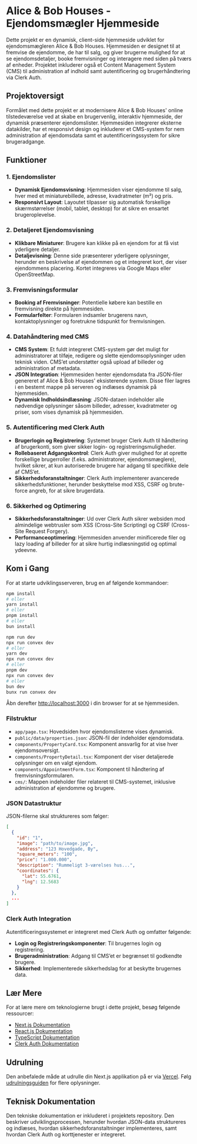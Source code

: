 # Alice & Bob Houses - Ejendomsmægler Hjemmeside

Dette projekt er en dynamisk, client-side hjemmeside udviklet for ejendomsmægleren Alice & Bob Houses. Hjemmesiden er designet til at fremvise de ejendomme, de har til salg, og giver brugerne mulighed for at se ejendomsdetaljer, booke fremvisninger og interagere med siden på tværs af enheder. Projektet inkluderer også et Content Management System (CMS) til administration af indhold samt autentificering og brugerhåndtering via Clerk Auth.

## Projektoversigt

Formålet med dette projekt er at modernisere Alice & Bob Houses' online tilstedeværelse ved at skabe en brugervenlig, interaktiv hjemmeside, der dynamisk præsenterer ejendomslister. Hjemmesiden integrerer eksterne datakilder, har et responsivt design og inkluderer et CMS-system for nem administration af ejendomsdata samt et autentificeringssystem for sikre brugeradgange.

## Funktioner

### 1. Ejendomslister

-   **Dynamisk Ejendomsvisning**: Hjemmesiden viser ejendomme til salg, hver med et miniaturebillede, adresse, kvadratmeter (m²) og pris.
-   **Responsivt Layout**: Layoutet tilpasser sig automatisk forskellige skærmstørrelser (mobil, tablet, desktop) for at sikre en ensartet brugeroplevelse.

### 2. Detaljeret Ejendomsvisning

-   **Klikbare Miniaturer**: Brugere kan klikke på en ejendom for at få vist yderligere detaljer.
-   **Detaljevisning**: Denne side præsenterer yderligere oplysninger, herunder en beskrivelse af ejendommen og et integreret kort, der viser ejendommens placering. Kortet integreres via Google Maps eller OpenStreetMap.

### 3. Fremvisningsformular

-   **Booking af Fremvisninger**: Potentielle købere kan bestille en fremvisning direkte på hjemmesiden.
-   **Formularfelter**: Formularen indsamler brugerens navn, kontaktoplysninger og foretrukne tidspunkt for fremvisningen.

### 4. Datahåndtering med CMS

-   **CMS System**: Et fuldt integreret CMS-system gør det muligt for administratorer at tilføje, redigere og slette ejendomsoplysninger uden teknisk viden. CMS’et understøtter også upload af billeder og administration af metadata.
-   **JSON Integration**: Hjemmesiden henter ejendomsdata fra JSON-filer genereret af Alice & Bob Houses' eksisterende system. Disse filer lagres i en bestemt mappe på serveren og indlæses dynamisk på hjemmesiden.
-   **Dynamisk Indholdsindlæsning**: JSON-dataen indeholder alle nødvendige oplysninger såsom billeder, adresser, kvadratmeter og priser, som vises dynamisk på hjemmesiden.

### 5. Autentificering med Clerk Auth

-   **Brugerlogin og Registrering**: Systemet bruger Clerk Auth til håndtering af brugerkonti, som giver sikker login- og registreringsmuligheder.
-   **Rollebaseret Adgangskontrol**: Clerk Auth giver mulighed for at oprette forskellige brugerroller (f.eks. administratorer, ejendomsmæglere), hvilket sikrer, at kun autoriserede brugere har adgang til specifikke dele af CMS’et.
-   **Sikkerhedsforanstaltninger**: Clerk Auth implementerer avancerede sikkerhedsfunktioner, herunder beskyttelse mod XSS, CSRF og brute-force angreb, for at sikre brugerdata.

### 6. Sikkerhed og Optimering

-   **Sikkerhedsforanstaltninger**: Ud over Clerk Auth sikrer websiden mod almindelige webtrusler som XSS (Cross-Site Scripting) og CSRF (Cross-Site Request Forgery).
-   **Performanceoptimering**: Hjemmesiden anvender minificerede filer og lazy loading af billeder for at sikre hurtig indlæsningstid og optimal ydeevne.

## Kom i Gang

For at starte udviklingsserveren, brug en af følgende kommandoer:

```bash
npm install
# eller
yarn install
# eller
pnpm install
# eller
bun install
```

```bash
npm run dev
npx run convex dev
# eller
yarn dev
npx run convex dev
# eller
pnpm dev
npx run convex dev
# eller
bun dev
bunx run convex dev
```

Åbn derefter [http://localhost:3000](http://localhost:3000) i din browser for at se hjemmesiden.

### Filstruktur

-   `app/page.tsx`: Hovedsiden hvor ejendomslisterne vises dynamisk.
-   `public/data/properties.json`: JSON-fil der indeholder ejendomsdata.
-   `components/PropertyCard.tsx`: Komponent ansvarlig for at vise hver ejendomsoversigt.
-   `components/PropertyDetail.tsx`: Komponent der viser detaljerede oplysninger om en valgt ejendom.
-   `components/AppointmentForm.tsx`: Komponent til håndtering af fremvisningsformularen.
-   `cms/`: Mappen indeholder filer relateret til CMS-systemet, inklusive administration af ejendomme og brugere.

### JSON Datastruktur

JSON-filerne skal struktureres som følger:

```json
[
  {
    "id": "1",
    "image": "path/to/image.jpg",
    "address": "123 Hovedgade, By",
    "square_meters": "100",
    "price": "1.000.000",
    "description": "Rummeligt 3-værelses hus...",
    "coordinates": {
      "lat": 55.6761,
      "lng": 12.5683
    }
  },
  ...
]
```

### Clerk Auth Integration

Autentificeringssystemet er integreret med Clerk Auth og omfatter følgende:

-   **Login og Registreringskomponenter**: Til brugernes login og registrering.
-   **Brugeradministration**: Adgang til CMS’et er begrænset til godkendte brugere.
-   **Sikkerhed**: Implementerede sikkerhedslag for at beskytte brugernes data.

## Lær Mere

For at lære mere om teknologierne brugt i dette projekt, besøg følgende ressourcer:

-   [Next.js Dokumentation](https://nextjs.org/docs)
-   [React.js Dokumentation](https://reactjs.org/docs/getting-started.html)
-   [TypeScript Dokumentation](https://www.typescriptlang.org/docs/)
-   [Clerk Auth Dokumentation](https://clerk.dev/docs)

## Udrulning

Den anbefalede måde at udrulle din Next.js applikation på er via [Vercel](https://vercel.com). Følg [udrulningsguiden](https://nextjs.org/docs/deployment) for flere oplysninger.

## Teknisk Dokumentation

Den tekniske dokumentation er inkluderet i projektets repository. Den beskriver udviklingsprocessen, herunder hvordan JSON-data struktureres og indlæses, hvordan sikkerhedsforanstaltninger implementeres, samt hvordan Clerk Auth og korttjenester er integreret.
